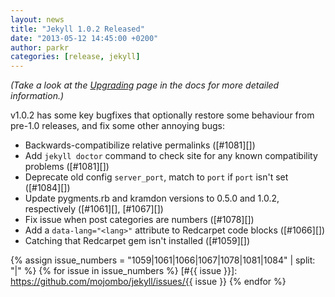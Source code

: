 ```yaml
---
layout: news
title: "Jekyll 1.0.2 Released"
date: "2013-05-12 14:45:00 +0200"
author: parkr
categories: [release, jekyll]
---
```


_(Take a look at the [Upgrading][] page in the docs for more detailed information.)_

v1.0.2 has some key bugfixes that optionally restore some behaviour from pre-1.0
releases, and fix some other annoying bugs:

* Backwards-compatibilize relative permalinks ([#1081][])
* Add `jekyll doctor` command to check site for any known compatibility problems ([#1081][])
* Deprecate old config `server_port`, match to `port` if `port` isn't set ([#1084][])
* Update pygments.rb and kramdon versions to 0.5.0 and 1.0.2, respectively ([#1061][], [#1067][])
* Fix issue when post categories are numbers ([#1078][])
* Add a `data-lang="<lang>"` attribute to Redcarpet code blocks ([#1066][])
* Catching that Redcarpet gem isn't installed ([#1059][])

{% assign issue_numbers = "1059|1061|1066|1067|1078|1081|1084" | split: "|" %}
{% for issue in issue_numbers %}
[#{{ issue }}]: https://github.com/mojombo/jekyll/issues/{{ issue }}
{% endfor %}

[Upgrading]: /docs/upgrading/
